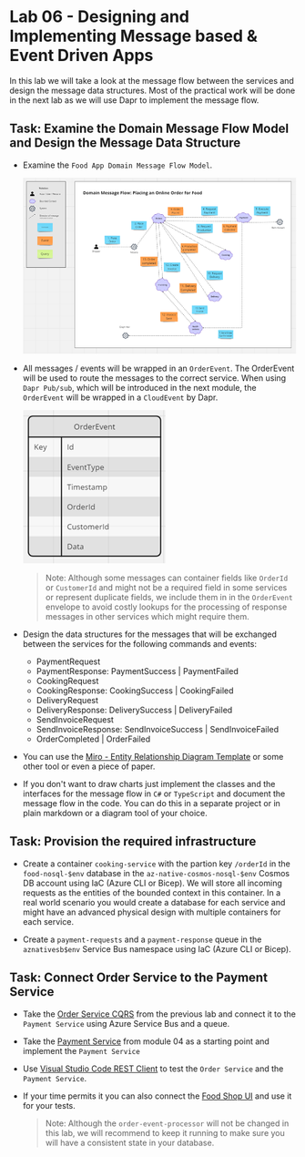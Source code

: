 # Lab 06 - Designing and Implementing Message based & Event Driven Apps

In this lab we will take a look at the message flow between the services and design the message data structures. Most of the practical work will be done in the next lab as we will use Dapr to implement the message flow.

## Task: Examine the Domain Message Flow Model and Design the Message Data Structure

- Examine the `Food App Domain Message Flow Model`. 

    ![message-flow-model](_images/message-flow.png)

- All messages / events will be wrapped in an `OrderEvent`. The OrderEvent will be used to route the messages to the correct service. When using `Dapr Pub/sub`, which will be introduced in the next module, the `OrderEvent` will be wrapped in a `CloudEvent` by Dapr.

    ![order-event](_images/order-event.png)
    
    >Note: Although some messages can container fields like `OrderId` or `CustomerId` and might not be a required field in some services or represent duplicate fields, we include them in in the `OrderEvent` envelope to avoid costly lookups for the processing of response messages in other services which might require them.

- Design the data structures for the messages that will be exchanged between the services for the following commands and events:

    - PaymentRequest    
    - PaymentResponse: PaymentSuccess | PaymentFailed
    - CookingRequest
    - CookingResponse: CookingSuccess | CookingFailed
    - DeliveryRequest
    - DeliveryResponse: DeliverySuccess | DeliveryFailed
    - SendInvoiceRequest
    - SendInvoiceResponse: SendInvoiceSuccess | SendInvoiceFailed
    - OrderCompleted | OrderFailed

- You can use the [Miro - Entity Relationship Diagram Template](https://miro.com/templates/entity-relationship-diagram/) or some other tool or even a piece of paper.

- If you don't want to draw charts just implement the classes and the interfaces for the message flow in `C#` or `TypeScript` and document the message flow in the code. You can do this in a separate project or in plain markdown or a diagram tool of your choice.

## Task: Provision the required infrastructure

- Create a container `cooking-service` with the partion key `/orderId` in the `food-nosql-$env` database in the `az-native-cosmos-nosql-$env` Cosmos DB account using IaC (Azure CLI or Bicep). We will store all incoming requests as the entities of the bounded context in this container. In a real world scenario you would create a database for each service and might have an advanced physical design with multiple containers for each service.

- Create a `payment-requests` and a `payment-response` queue in the `aznativesb$env` Service Bus namespace using IaC (Azure CLI or Bicep).

## Task: Connect Order Service to the Payment Service


- Take the [Order Service CQRS](./starter/orders-service-cqrs/) from the previous lab and connect it to the `Payment Service` using Azure Service Bus and a queue.

- Take the [Payment Service](./starter/payment-service/) from module 04 as a starting point and implement the `Payment Service`

- Use [Visual Studio Code REST Client](https://marketplace.visualstudio.com/items?itemName=humao.rest-client) to test the `Order Service` and the `Payment Service`.

- If your time permits it you can also connect the [Food Shop UI](/app/web/food-shop/) and use it for your tests.

    >Note: Although the `order-event-processor` will not be changed in this lab, we will recommend to keep it running to make sure you will have a consistent state in your database.